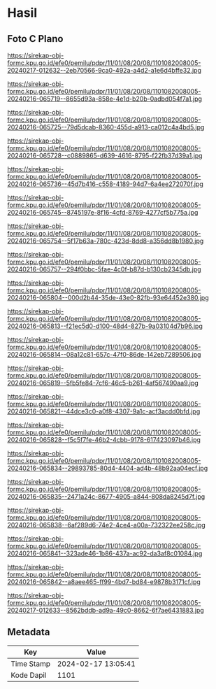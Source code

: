 # Hasil

## Foto C Plano

https://sirekap-obj-formc.kpu.go.id/efe0/pemilu/pdpr/11/01/08/20/08/1101082008005-20240217-012632--2eb70566-9ca0-492a-a4d2-a1e6d4bffe32.jpg

https://sirekap-obj-formc.kpu.go.id/efe0/pemilu/pdpr/11/01/08/20/08/1101082008005-20240216-065719--8655d93a-858e-4e1d-b20b-0adbd054f7a1.jpg

https://sirekap-obj-formc.kpu.go.id/efe0/pemilu/pdpr/11/01/08/20/08/1101082008005-20240216-065725--79d5dcab-8360-455d-a913-ca012c4a4bd5.jpg

https://sirekap-obj-formc.kpu.go.id/efe0/pemilu/pdpr/11/01/08/20/08/1101082008005-20240216-065728--c0889865-d639-4616-8795-f22fb37d39a1.jpg

https://sirekap-obj-formc.kpu.go.id/efe0/pemilu/pdpr/11/01/08/20/08/1101082008005-20240216-065736--45d7b416-c558-4189-94d7-6a4ee272070f.jpg

https://sirekap-obj-formc.kpu.go.id/efe0/pemilu/pdpr/11/01/08/20/08/1101082008005-20240216-065745--8745197e-8f16-4cfd-8769-4277cf5b775a.jpg

https://sirekap-obj-formc.kpu.go.id/efe0/pemilu/pdpr/11/01/08/20/08/1101082008005-20240216-065754--5f17b63a-780c-423d-8dd8-a356dd8b1980.jpg

https://sirekap-obj-formc.kpu.go.id/efe0/pemilu/pdpr/11/01/08/20/08/1101082008005-20240216-065757--294f0bbc-5fae-4c0f-b87d-b130cb2345db.jpg

https://sirekap-obj-formc.kpu.go.id/efe0/pemilu/pdpr/11/01/08/20/08/1101082008005-20240216-065804--000d2b44-35de-43e0-82fb-93e64452e380.jpg

https://sirekap-obj-formc.kpu.go.id/efe0/pemilu/pdpr/11/01/08/20/08/1101082008005-20240216-065813--f21ec5d0-d100-48d4-827b-9a03104d7b96.jpg

https://sirekap-obj-formc.kpu.go.id/efe0/pemilu/pdpr/11/01/08/20/08/1101082008005-20240216-065814--08a12c81-657c-47f0-86de-142eb7289506.jpg

https://sirekap-obj-formc.kpu.go.id/efe0/pemilu/pdpr/11/01/08/20/08/1101082008005-20240216-065819--5fb5fe84-7cf6-46c5-b261-4af567490aa9.jpg

https://sirekap-obj-formc.kpu.go.id/efe0/pemilu/pdpr/11/01/08/20/08/1101082008005-20240216-065821--44dce3c0-a0f8-4307-9a1c-acf3acdd0bfd.jpg

https://sirekap-obj-formc.kpu.go.id/efe0/pemilu/pdpr/11/01/08/20/08/1101082008005-20240216-065828--f5c5f7fe-46b2-4cbb-9178-617423097b46.jpg

https://sirekap-obj-formc.kpu.go.id/efe0/pemilu/pdpr/11/01/08/20/08/1101082008005-20240216-065834--29893785-80d4-4404-ad4b-48b92aa04ecf.jpg

https://sirekap-obj-formc.kpu.go.id/efe0/pemilu/pdpr/11/01/08/20/08/1101082008005-20240216-065835--2471a24c-8677-4905-a844-808da8245d7f.jpg

https://sirekap-obj-formc.kpu.go.id/efe0/pemilu/pdpr/11/01/08/20/08/1101082008005-20240216-065838--6af289d6-74e2-4ce4-a00a-732322ee258c.jpg

https://sirekap-obj-formc.kpu.go.id/efe0/pemilu/pdpr/11/01/08/20/08/1101082008005-20240216-065841--323ade46-1b86-437a-ac92-da3af8c01084.jpg

https://sirekap-obj-formc.kpu.go.id/efe0/pemilu/pdpr/11/01/08/20/08/1101082008005-20240216-065842--a8aee465-ff99-4bd7-bd84-e9878b3171cf.jpg

https://sirekap-obj-formc.kpu.go.id/efe0/pemilu/pdpr/11/01/08/20/08/1101082008005-20240217-012633--8562bddb-ad9a-49c0-8662-6f7ae6431883.jpg


## Metadata

| Key        | Value               |
| ---------- | ------------------- |
| Time Stamp | 2024-02-17 13:05:41 |
| Kode Dapil | 1101                |



